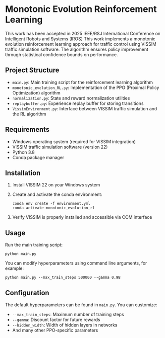 # Monotonic Evolution Reinforcement Learning
This work has been accepted in 2025 IEEE/RSJ International Conference on Intelligent Robots and Systems (IROS)
This work implements a monotonic evolution reinforcement learning approach for traffic control using VISSIM traffic simulation software. The algorithm ensures policy improvement through statistical confidence bounds on performance.

## Project Structure

- `main.py`: Main training script for the reinforcement learning algorithm
- `monotonic_evolution_RL.py`: Implementation of the PPO (Proximal Policy Optimization) algorithm
- `normalization.py`: State and reward normalization utilities
- `replaybuffer.py`: Experience replay buffer for storing transitions
- `VissimEnvironment.py`: Interface between VISSIM traffic simulation and the RL algorithm

## Requirements

- Windows operating system (required for VISSIM integration)
- VISSIM traffic simulation software (version 22)
- Python 3.8
- Conda package manager

## Installation

1. Install VISSIM 22 on your Windows system


2. Create and activate the conda environment:
   ```
   conda env create -f environment.yml
   conda activate monotonic_evolution_rl
   ```

3. Verify VISSIM is properly installed and accessible via COM interface

## Usage

Run the main training script:
```
python main.py
```

You can modify hyperparameters using command line arguments, for example:
```
python main.py --max_train_steps 500000 --gamma 0.98
```

## Configuration

The default hyperparameters can be found in `main.py`. You can customize:
- `--max_train_steps`: Maximum number of training steps
- `--gamma`: Discount factor for future rewards
- `--hidden_width`: Width of hidden layers in networks
- And many other PPO-specific parameters
